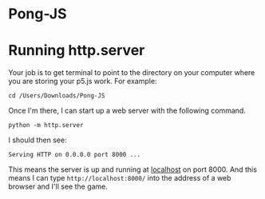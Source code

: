 # Pong-JS


# Running http.server

Your job is to get terminal to point to the directory on your computer where you are storing your p5.js work. For example:

```
cd /Users/Downloads/Pong-JS
```

Once I'm there, I can start up a web server with the following command.

```
python -m http.server
```

I should then see:

```
Serving HTTP on 0.0.0.0 port 8000 ...
```

This means the server is up and running at [localhost](http://en.wikipedia.org/wiki/Localhost) on port 8000.  And this means I can type `http://localhost:8000/` into the address of a web browser and I'll see the game.
